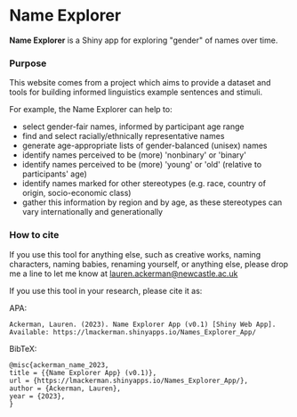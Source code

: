 # Name Explorer

**Name Explorer** is a Shiny app for exploring "gender" of names over time.

### Purpose

This website comes from a project which aims to provide a dataset and tools for building informed linguistics example sentences and stimuli.

For example, the Name Explorer can help to:

- select gender-fair names, informed by participant age range
- find and select racially/ethnically representative names
- generate age-appropriate lists of gender-balanced (unisex) names
- identify names perceived to be (more) 'nonbinary' or 'binary'
- identify names perceived to be (more) 'young' or 'old' (relative to participants' age)
- identify names marked for other stereotypes (e.g. race, country of origin, socio-economic class)
- gather this information by region and by age, as these stereotypes can vary internationally and generationally

### How to cite

If you use this tool for anything else, such as creative works, naming characters, naming 
babies, renaming yourself, or anything else, please drop me a line to let me know at 
[lauren.ackerman@newcastle.ac.uk](mailto:lauren.ackerman@newcastle.ac.uk?subject=Name_Explorer_App)

If you use this tool in your research, please cite it as:

APA:

```
Ackerman, Lauren. (2023). Name Explorer App (v0.1) [Shiny Web App].
Available: https://lmackerman.shinyapps.io/Names_Explorer_App/
```


BibTeX:

```
@misc{ackerman_name_2023,
title = {{Name Explorer App} (v0.1)},
url = {https://lmackerman.shinyapps.io/Names_Explorer_App/},
author = {Ackerman, Lauren},
year = {2023},
}
```
